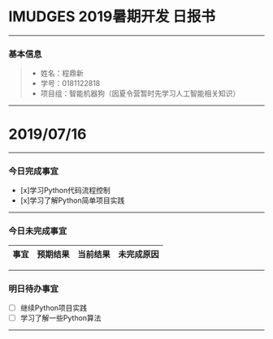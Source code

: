 # IMUDGES 2019暑期开发 日报书
-------


### 基本信息
> * 姓名：程鼎新
> * 学号：0181122818
> * 项目组：智能机器狗（因夏令营暂时先学习人工智能相关知识）

-------



# 2019/07/16

-------

### 今日完成事宜
- [x]学习Python代码流程控制
- [x]学习了解Python简单项目实践

-----
### 今日未完成事宜


| 事宜     |预期结果| 当前结果  | 未完成原因   | 
| --------   | -----:  | -----:  | :----:  |



------
### 明日待办事宜
- [ ] 继续Python项目实践
- [ ] 学习了解一些Python算法
-------
